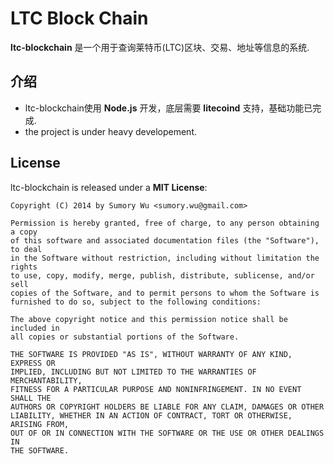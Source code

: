 # LTC Block Chain



**ltc-blockchain** 是一个用于查询莱特币(LTC)区块、交易、地址等信息的系统.

## 介绍

 - ltc-blockchain使用 **Node.js** 开发，底层需要 **litecoind** 支持，基础功能已完成.
 - the project is under heavy developement.


## License

ltc-blockchain is released under a **MIT License**:

    Copyright (C) 2014 by Sumory Wu <sumory.wu@gmail.com>

    Permission is hereby granted, free of charge, to any person obtaining a copy
    of this software and associated documentation files (the "Software"), to deal
    in the Software without restriction, including without limitation the rights
    to use, copy, modify, merge, publish, distribute, sublicense, and/or sell
    copies of the Software, and to permit persons to whom the Software is
    furnished to do so, subject to the following conditions:

    The above copyright notice and this permission notice shall be included in
    all copies or substantial portions of the Software.

    THE SOFTWARE IS PROVIDED "AS IS", WITHOUT WARRANTY OF ANY KIND, EXPRESS OR
    IMPLIED, INCLUDING BUT NOT LIMITED TO THE WARRANTIES OF MERCHANTABILITY,
    FITNESS FOR A PARTICULAR PURPOSE AND NONINFRINGEMENT. IN NO EVENT SHALL THE
    AUTHORS OR COPYRIGHT HOLDERS BE LIABLE FOR ANY CLAIM, DAMAGES OR OTHER
    LIABILITY, WHETHER IN AN ACTION OF CONTRACT, TORT OR OTHERWISE, ARISING FROM,
    OUT OF OR IN CONNECTION WITH THE SOFTWARE OR THE USE OR OTHER DEALINGS IN
    THE SOFTWARE.